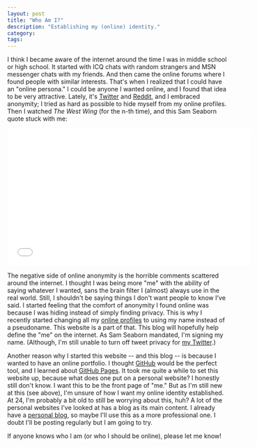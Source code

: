 ```yaml
---
layout: post
title: "Who Am I?"
description: "Establishing my (online) identity."
category:
tags:
---
```


I think I became aware of the internet around the time I was in middle school or high school. It started with ICQ chats with random strangers and MSN messenger chats with my friends. And then came the online forums where I found people with similar interests. That's when I realized that I could have an "online persona." I could be anyone I wanted online, and I found that idea to be very attractive. Lately, it's [Twitter](https://twitter.com) and [Reddit](www.reddit.com), and I embraced anonymity; I tried as hard as possible to hide myself from my online profiles. Then I watched *The West Wing* (for the n-th time), and this Sam Seaborn quote stuck with me:

<iframe width="560" height="315" src="//www.youtube.com/embed/pP3owlMdxls" frameborder="0"> </iframe>

The negative side of online anonymity is the horrible comments scattered around the internet. I thought I was being more "me" with the ability of saying whatever I wanted, sans the brain filter I (almost) always use in the real world. Still, I shouldn't be saying things I don't want people to know I've said. I started feeling that the comfort of anonymity I found online was because I was hiding instead of simply finding privacy. This is why I recently started changing all my [online profiles](/about/#me-around-the-web) to using my name instead of a pseudoname. This website is a part of that. This blog will hopefully help define the "me" on the internet. As Sam Seaborn mandated, I'm signing my name. (Although, I'm still unable to turn off tweet privacy for [my Twitter](https://twitter.com/dsoegijono).)

Another reason why I started this website -- and this blog -- is because I wanted to have an online portfolio. I thought [GitHub](https://github.com/) would be the perfect tool, and I learned about [GitHub Pages](https://pages.github.com). It took me quite a while to set this website up, because what does one put on a personal website? I honestly still don't know. I want this to be the front page of "me." But as I'm still new at this (see above), I'm unsure of how I want my online identity established. At 24, I'm probably a bit old to still be worrying about this, huh? A lot of the personal websites I've looked at has a blog as its main content. I already have a [personal blog](http://dsoegijono.blogspot.com/), so maybe I'll use this as a more professional one. I doubt I'll be posting regularly but I am going to try.

If anyone knows who I am (or who I should be online), please let me know!
